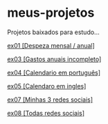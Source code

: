 # meus-projetos
 Projetos baixados para estudo...

<a href="https://abraao2030.github.io/meus-projetos/ex01/index02.html" target="_blank"> ex01  [Despeza mensal / anual]</a> <br>

<a href="https://abraao2030.github.io/meus-projetos/ex03/index03.html" target="_blank"> ex03  [Gastos anuais incompleto]</a> <br>

<a href="https://abraao2030.github.io/meus-projetos/ex04/index.html" target="_blank"> ex04  [Calendario em português]</a> <br>

<a href="https://abraao2030.github.io/meus-projetos/ex05/index.html" target="_blank"> ex05  [Calendaro em ingles]</a> <br>

<a href="https://abraao2030.github.io/meus-projetos/ex07/index.html" target="_blank"> ex07  [Minhas 3 redes sociais]</a> <br>

<a href="https://abraao2030.github.io/meus-projetos/ex08/index.html" target="_blank"> ex08  [Todas redes sociais]</a> <br>
